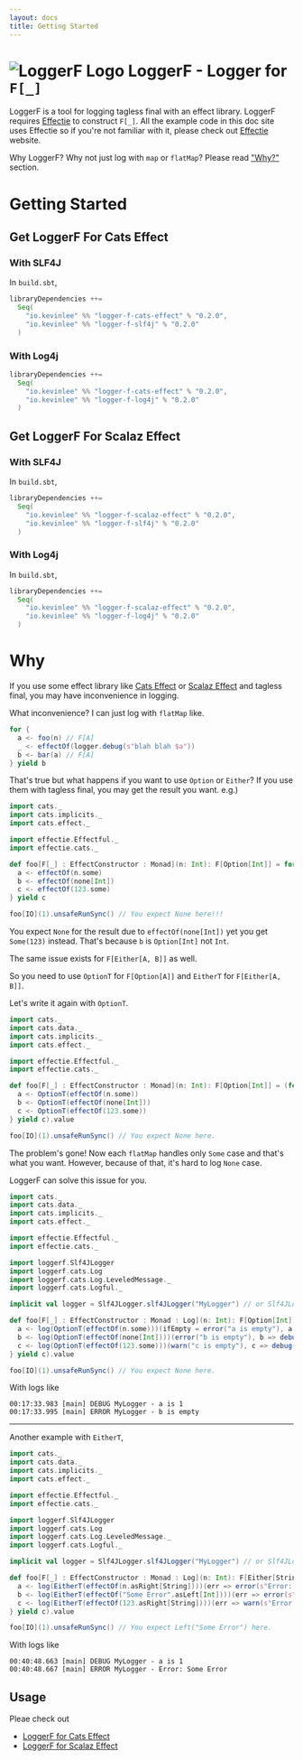 ```yaml
---
layout: docs
title: Getting Started
---
```


# ![LoggerF Logo](/logger-f/img/logger-f-logo-96x96.png) LoggerF - Logger for `F[_]`
LoggerF is a tool for logging tagless final with an effect library. LoggerF requires [Effectie](https://kevin-lee.github.io/effectie) to construct `F[_]`. All the example code in this doc site uses Effectie so if you're not familiar with it, please check out [Effectie](https://kevin-lee.github.io/effectie) website.

Why LoggerF? Why not just log with `map` or `flatMap`? Please read ["Why?"](#why) section.

# Getting Started
## Get LoggerF For Cats Effect
### With SLF4J

In `build.sbt`,

```scala
libraryDependencies ++=
  Seq(
    "io.kevinlee" %% "logger-f-cats-effect" % "0.2.0",
    "io.kevinlee" %% "logger-f-slf4j" % "0.2.0"
  )
```

### With Log4j

```scala
libraryDependencies ++=
  Seq(
    "io.kevinlee" %% "logger-f-cats-effect" % "0.2.0",
    "io.kevinlee" %% "logger-f-log4j" % "0.2.0"
  )
```


## Get LoggerF For Scalaz Effect
### With SLF4J

In `build.sbt`,

```scala
libraryDependencies ++= 
  Seq(
    "io.kevinlee" %% "logger-f-scalaz-effect" % "0.2.0",
    "io.kevinlee" %% "logger-f-slf4j" % "0.2.0"
  )
```

### With Log4j

In `build.sbt`,

```scala
libraryDependencies ++= 
  Seq(
    "io.kevinlee" %% "logger-f-scalaz-effect" % "0.2.0",
    "io.kevinlee" %% "logger-f-log4j" % "0.2.0"
  )
```

# Why
If you use some effect library like [Cats Effect](https://typelevel.org/cats-effect) or [Scalaz Effect](https://scalaz.github.io) and tagless final, you may have inconvenience in logging.

What inconvenience? I can just log with `flatMap` like.
```scala
for {
  a <- foo(n) // F[A]
  _ <- effectOf(logger.debug(s"blah blah $a"))
  b <- bar(a) // F[A]
} yield b
```
That's true but what happens if you want to use `Option` or `Either`? If you use them with tagless final, you may get the result you want.
e.g.)
```scala mdoc:reset-object
import cats._
import cats.implicits._
import cats.effect._

import effectie.Effectful._
import effectie.cats._

def foo[F[_] : EffectConstructor : Monad](n: Int): F[Option[Int]] = for {
  a <- effectOf(n.some)
  b <- effectOf(none[Int])
  c <- effectOf(123.some)
} yield c

foo[IO](1).unsafeRunSync() // You expect None here!!!

```

You expect `None` for the result due to `effectOf(none[Int])` yet you get `Some(123)` instead. That's because `b` is `Option[Int]` not `Int`.

The same issue exists for `F[Either[A, B]]` as well.

So you need to use `OptionT` for `F[Option[A]]` and `EitherT` for `F[Either[A, B]]`.

Let's write it again with `OptionT`.

```scala mdoc:reset-object
import cats._
import cats.data._
import cats.implicits._
import cats.effect._

import effectie.Effectful._
import effectie.cats._

def foo[F[_] : EffectConstructor : Monad](n: Int): F[Option[Int]] = (for {
  a <- OptionT(effectOf(n.some))
  b <- OptionT(effectOf(none[Int]))
  c <- OptionT(effectOf(123.some))
} yield c).value

foo[IO](1).unsafeRunSync() // You expect None here.

```
The problem's gone! Now each `flatMap` handles only `Some` case and that's what you want. However, because of that, it's hard to log `None` case.

LoggerF can solve this issue for you.

```scala mdoc:reset-object
import cats._
import cats.data._
import cats.implicits._
import cats.effect._

import effectie.Effectful._
import effectie.cats._

import loggerf.Slf4JLogger
import loggerf.cats.Log
import loggerf.cats.Log.LeveledMessage._
import loggerf.cats.Logful._

implicit val logger = Slf4JLogger.slf4JLogger("MyLogger") // or Slf4JLogger.slf4JLogger[MyClass]

def foo[F[_] : EffectConstructor : Monad : Log](n: Int): F[Option[Int]] = (for {
  a <- log(OptionT(effectOf(n.some)))(ifEmpty = error("a is empty"), a => debug(s"a is $a"))
  b <- log(OptionT(effectOf(none[Int])))(error("b is empty"), b => debug(s"b is $b"))
  c <- log(OptionT(effectOf(123.some)))(warn("c is empty"), c => debug(s"c is $c"))
} yield c).value

foo[IO](1).unsafeRunSync() // You expect None here.
```
With logs like
```
00:17:33.983 [main] DEBUG MyLogger - a is 1
00:17:33.995 [main] ERROR MyLogger - b is empty
```

***

Another example with `EitherT`,
```scala mdoc:reset-object
import cats._
import cats.data._
import cats.implicits._
import cats.effect._

import effectie.Effectful._
import effectie.cats._

import loggerf.Slf4JLogger
import loggerf.cats.Log
import loggerf.cats.Log.LeveledMessage._
import loggerf.cats.Logful._

implicit val logger = Slf4JLogger.slf4JLogger("MyLogger") // or Slf4JLogger.slf4JLogger[MyClass]

def foo[F[_] : EffectConstructor : Monad : Log](n: Int): F[Either[String, Int]] = (for {
  a <- log(EitherT(effectOf(n.asRight[String])))(err => error(s"Error: $err"), a => debug(s"a is $a"))
  b <- log(EitherT(effectOf("Some Error".asLeft[Int])))(err => error(s"Error: $err"), b => debug(s"b is $b"))
  c <- log(EitherT(effectOf(123.asRight[String])))(err => warn(s"Error: $err"), c => debug(s"c is $c"))
} yield c).value

foo[IO](1).unsafeRunSync() // You expect Left("Some Error") here.
```
With logs like
```
00:40:48.663 [main] DEBUG MyLogger - a is 1
00:40:48.667 [main] ERROR MyLogger - Error: Some Error
```

## Usage

Pleae check out
* [LoggerF for Cats Effect](cats-effect)
* [LoggerF for Scalaz Effect](scalaz-effect)

